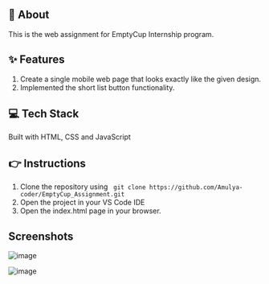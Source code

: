 ## 📌 About
This is the web assignment for EmptyCup Internship program.

## ✨ Features
1. Create a single mobile web page that looks exactly like the given design.
2. Implemented the short list button functionality.

## 💻 Tech Stack
Built with HTML, CSS and JavaScript

## 👉 Instructions
1. Clone the repository using ` git clone https://github.com/Amulya-coder/EmptyCup_Assignment.git`
2. Open the project in your VS Code IDE
3. Open the index.html page in your browser.

## Screenshots
![image](https://github.com/Amulya-coder/EmptyCup_Assignment/assets/66437295/e50745ff-dbd4-415e-9947-98f7b03ecd80)

![image](https://github.com/Amulya-coder/EmptyCup_Assignment/assets/66437295/3c600e1d-3eaf-4e8f-b80c-9ab7dbd4ef91)

